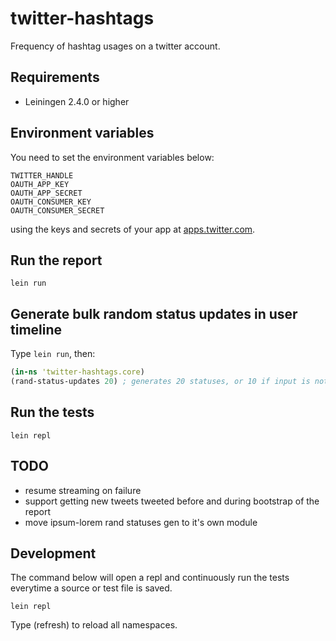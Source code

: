 # twitter-hashtags
Frequency of hashtag usages on a twitter account.

## Requirements

- Leiningen 2.4.0 or higher

## Environment variables
You need to set the environment variables below: 

    TWITTER_HANDLE
    OAUTH_APP_KEY
    OAUTH_APP_SECRET
    OAUTH_CONSUMER_KEY
    OAUTH_CONSUMER_SECRET

using the keys and secrets of your app at [apps.twitter.com](https://apps.twitter.com).

## Run the report

    lein run

## Generate bulk random status updates in user timeline

Type `lein run`, then:

```clojure
(in-ns 'twitter-hashtags.core)
(rand-status-updates 20) ; generates 20 statuses, or 10 if input is not provided
```

## Run the tests

    lein repl

## TODO

- resume streaming on failure
- support getting new tweets tweeted before and during bootstrap of the report
- move ipsum-lorem rand statuses gen to it's own module

## Development
The command below will open a repl and continuously run the tests everytime
a source or test file is saved.

    lein repl

Type (refresh) to reload all namespaces.
